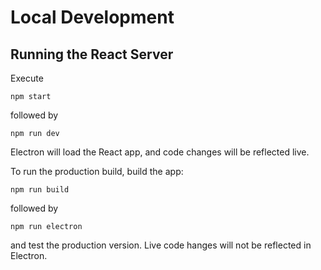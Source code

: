 # Local Development

## Running the React Server
Execute

    npm start

followed by

    npm run dev

Electron will load the React app, and code changes will be reflected live.

To run the production build, build the app:

    npm run build

followed by

    npm run electron

and test the production version. Live code hanges will not be reflected in Electron.
